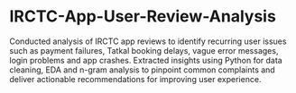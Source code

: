 # IRCTC-App-User-Review-Analysis
Conducted analysis of IRCTC app reviews to identify recurring user issues such as payment failures, Tatkal booking delays, vague error messages, login problems and app crashes. Extracted insights using Python for data cleaning, EDA and n-gram analysis to pinpoint common complaints and deliver actionable recommendations for improving user experience.

